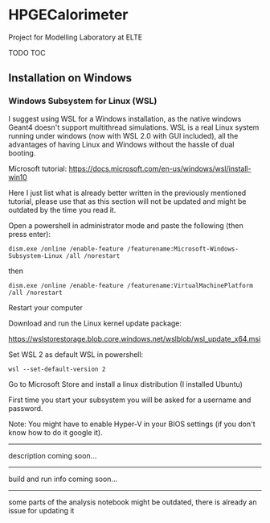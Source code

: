# HPGECalorimeter
Project for Modelling Laboratory at ELTE

TODO TOC

## Installation on Windows

### Windows Subsystem for Linux (WSL)

I suggest using WSL for a Windows installation, as the native windows Geant4 doesn't support multithread simulations.
WSL is a real Linux system running under windows (now with WSL 2.0 with GUI included), all the advantages of having Linux and Windows without the hassle of dual booting.

Microsoft tutorial: https://docs.microsoft.com/en-us/windows/wsl/install-win10 

Here I just list what is already better written in the previously mentioned tutorial, please use that as this section will not be updated and might be outdated by the time you read it.

Open a powershell in administrator mode and paste the following (then press enter):

`dism.exe /online /enable-feature /featurename:Microsoft-Windows-Subsystem-Linux /all /norestart`

then

`dism.exe /online /enable-feature /featurename:VirtualMachinePlatform /all /norestart`

Restart your computer

Download and run the Linux kernel update package:

https://wslstorestorage.blob.core.windows.net/wslblob/wsl_update_x64.msi

Set WSL 2 as default WSL in powershell:

`wsl --set-default-version 2`

Go to Microsoft Store and install a linux distribution (I installed Ubuntu)

First time you start your subsystem you will be asked for a username and password.

Note:
You might have to enable Hyper-V in your BIOS settings (if you don't know how to do it google it).


---


description coming soon...

----

build and run info coming soon...

----

some parts of the analysis notebook might be outdated, there is already an issue for updating it

